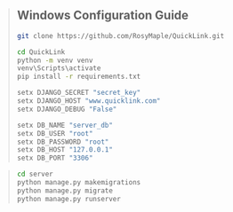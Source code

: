 > ## Windows Configuration Guide
>
>```bash
>git clone https://github.com/RosyMaple/QuickLink.git
>```
>
>```bash
>cd QuickLink
>python -m venv venv
>venv\Scripts\activate
>pip install -r requirements.txt
>```
>
>```bash
>setx DJANGO_SECRET "secret_key"
>setx DJANGO_HOST "www.quicklink.com"
>setx DJANGO_DEBUG "False"
>```
>
>```bash
>setx DB_NAME "server_db"
>setx DB_USER "root"
>setx DB_PASSWORD "root"
>setx DB_HOST "127.0.0.1"
>setx DB_PORT "3306"
>```

>```bash
>cd server
>python manage.py makemigrations
>python manage.py migrate
>python manage.py runserver
>```